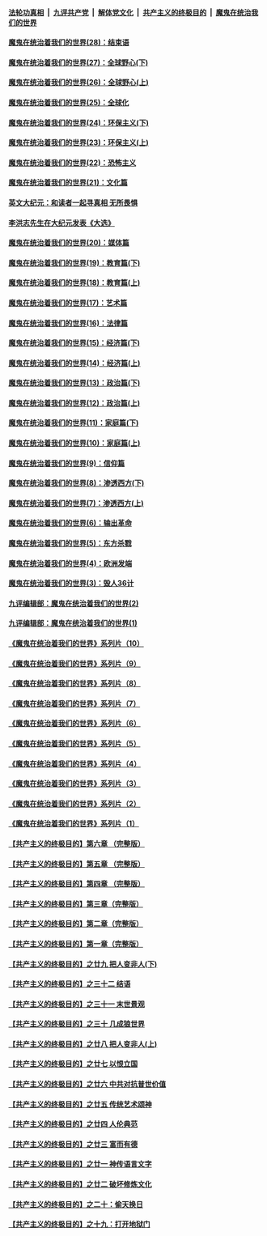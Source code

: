 

####  [法轮功真相](../../../../basic/blob/master/README.md?t=04091031) &nbsp;|&nbsp; [九评共产党](../../../../9ping.md/blob/master/README.md?t=04091031) &nbsp;|&nbsp; [解体党文化](../../../../jtdwh.md/blob/master/README.md?t=04091031)  &nbsp;|&nbsp; [共产主义的终极目的](../../../../gczydzjmd.md/blob/master/README.md?t=04091031) &nbsp;|&nbsp; [魔鬼在统治我们的世界](../../../../mgztzwmdsj.md/blob/master/README.md?t=04091031) 

#### [魔鬼在统治着我们的世界(28)：结束语](../pages/nsc422/n10936246.md?t=04091031) 

#### [魔鬼在统治着我们的世界(27)：全球野心(下)](../pages/nsc422/n10928319.md?t=04091031) 

#### [魔鬼在统治着我们的世界(26)：全球野心(上)](../pages/nsc422/n10900318.md?t=04091031) 

#### [魔鬼在统治着我们的世界(25)：全球化](../pages/nsc422/n10788205.md?t=04091031) 

#### [魔鬼在统治着我们的世界(24)：环保主义(下)](../pages/nsc422/n10695307.md?t=04091031) 

#### [魔鬼在统治着我们的世界(23)：环保主义(上)](../pages/nsc422/n10688613.md?t=04091031) 

#### [魔鬼在统治着我们的世界(22)：恐怖主义](../pages/nsc422/n10614727.md?t=04091031) 

#### [魔鬼在统治着我们的世界(21)：文化篇](../pages/nsc422/n10597706.md?t=04091031) 

#### [英文大纪元：和读者一起寻真相 无所畏惧](../pages/nsc422/n12542027.md?t=04091031) 

#### [李洪志先生在大纪元发表《大选》](../pages/nsc422/n12534746.md?t=04091031) 

#### [魔鬼在统治着我们的世界(20)：媒体篇](../pages/nsc422/n10586579.md?t=04091031) 

#### [魔鬼在统治着我们的世界(19)：教育篇(下)](../pages/nsc422/n10564808.md?t=04091031) 

#### [魔鬼在统治着我们的世界(18)：教育篇(上)](../pages/nsc422/n10526970.md?t=04091031) 

#### [魔鬼在统治着我们的世界(17)：艺术篇](../pages/nsc422/n10499093.md?t=04091031) 

#### [魔鬼在统治着我们的世界(16)：法律篇](../pages/nsc422/n10485969.md?t=04091031) 

#### [魔鬼在统治着我们的世界(15)：经济篇(下)](../pages/nsc422/n10469975.md?t=04091031) 

#### [魔鬼在统治着我们的世界(14)：经济篇(上)](../pages/nsc422/n10457370.md?t=04091031) 

#### [魔鬼在统治着我们的世界(13)：政治篇(下)](../pages/nsc422/n10448270.md?t=04091031) 

#### [魔鬼在统治着我们的世界(12)：政治篇(上)](../pages/nsc422/n10444576.md?t=04091031) 

#### [魔鬼在统治着我们的世界(11)：家庭篇(下)](../pages/nsc422/n10440961.md?t=04091031) 

#### [魔鬼在统治着我们的世界(10)：家庭篇(上)](../pages/nsc422/n10435448.md?t=04091031) 

#### [魔鬼在统治着我们的世界(9)：信仰篇](../pages/nsc422/n10432159.md?t=04091031) 

#### [魔鬼在统治着我们的世界(8)：渗透西方(下)](../pages/nsc422/n10429603.md?t=04091031) 

#### [魔鬼在统治着我们的世界(7)：渗透西方(上)](../pages/nsc422/n10426013.md?t=04091031) 

#### [魔鬼在统治着我们的世界(6)：输出革命](../pages/nsc422/n10421536.md?t=04091031) 

#### [魔鬼在统治着我们的世界(5)：东方杀戮](../pages/nsc422/n10417707.md?t=04091031) 

#### [魔鬼在统治着我们的世界(4)：欧洲发端](../pages/nsc422/n10414890.md?t=04091031) 

#### [魔鬼在统治着我们的世界(3)：毁人36计](../pages/nsc422/n10411583.md?t=04091031) 

#### [九评编辑部：魔鬼在统治着我们的世界(2)](../pages/nsc422/n10410036.md?t=04091031) 

#### [九评编辑部：魔鬼在统治着我们的世界(1)](../pages/nsc422/n10406825.md?t=04091031) 

#### [《魔鬼在统治着我们的世界》系列片（10）](../pages/nsc422/n12292670.md?t=04091031) 

#### [《魔鬼在统治着我们的世界》系列片（9）](../pages/nsc422/n12290859.md?t=04091031) 

#### [《魔鬼在统治着我们的世界》系列片（8）](../pages/nsc422/n12287445.md?t=04091031) 

#### [《魔鬼在统治着我们的世界》系列片（7）](../pages/nsc422/n12283425.md?t=04091031) 

#### [《魔鬼在统治着我们的世界》系列片（6）](../pages/nsc422/n12282314.md?t=04091031) 

#### [《魔鬼在统治着我们的世界》系列片（5）](../pages/nsc422/n12281419.md?t=04091031) 

#### [《魔鬼在统治着我们的世界》系列片（4）](../pages/nsc422/n12274024.md?t=04091031) 

#### [《魔鬼在统治着我们的世界》系列片（3）](../pages/nsc422/n12271322.md?t=04091031) 

#### [《魔鬼在统治着我们的世界》系列片（2）](../pages/nsc422/n12269049.md?t=04091031) 

#### [《魔鬼在统治着我们的世界》系列片（1）](../pages/nsc422/n12267575.md?t=04091031) 

#### [【共产主义的终极目的】第六章 （完整版）](../pages/nsc422/n11428913.md?t=04091031) 

#### [【共产主义的终极目的】第五章 （完整版）](../pages/nsc422/n11428912.md?t=04091031) 

#### [【共产主义的终极目的】第四章 （完整版）](../pages/nsc422/n11428907.md?t=04091031) 

#### [【共产主义的终极目的】第三章（完整版）](../pages/nsc422/n11428848.md?t=04091031) 

#### [【共产主义的终极目的】第二章（完整版）](../pages/nsc422/n11428831.md?t=04091031) 

#### [【共产主义的终极目的】第一章（完整版）](../pages/nsc422/n11417651.md?t=04091031) 

#### [【共产主义的终极目的】之廿九 把人变非人(下)](../pages/nsc422/n11344140.md?t=04091031) 

#### [【共产主义的终极目的】之三十二 结语](../pages/nsc422/n11360535.md?t=04091031) 

#### [【共产主义的终极目的】之三十一 末世景观](../pages/nsc422/n11351129.md?t=04091031) 

#### [【共产主义的终极目的】之三十 几成狼世界](../pages/nsc422/n11348280.md?t=04091031) 

#### [【共产主义的终极目的】之廿八 把人变非人(上)](../pages/nsc422/n11340492.md?t=04091031) 

#### [【共产主义的终极目的】之廿七 以恨立国](../pages/nsc422/n11336944.md?t=04091031) 

#### [【共产主义的终极目的】之廿六 中共对抗普世价值](../pages/nsc422/n11324785.md?t=04091031) 

#### [【共产主义的终极目的】之廿五 传统艺术颂神](../pages/nsc422/n11296396.md?t=04091031) 

#### [【共产主义的终极目的】之廿四 人伦典范](../pages/nsc422/n11296397.md?t=04091031) 

#### [【共产主义的终极目的】之廿三 富而有德](../pages/nsc422/n11283598.md?t=04091031) 

#### [【共产主义的终极目的】之廿一 神传语言文字](../pages/nsc422/n11263265.md?t=04091031) 

#### [【共产主义的终极目的】之廿二 破坏修炼文化](../pages/nsc422/n11245728.md?t=04091031) 

#### [【共产主义的终极目的】之二十：偷天换日](../pages/nsc422/n11238846.md?t=04091031) 

#### [【共产主义的终极目的】之十九：打开地狱门](../pages/nsc422/n11206376.md?t=04091031) 

